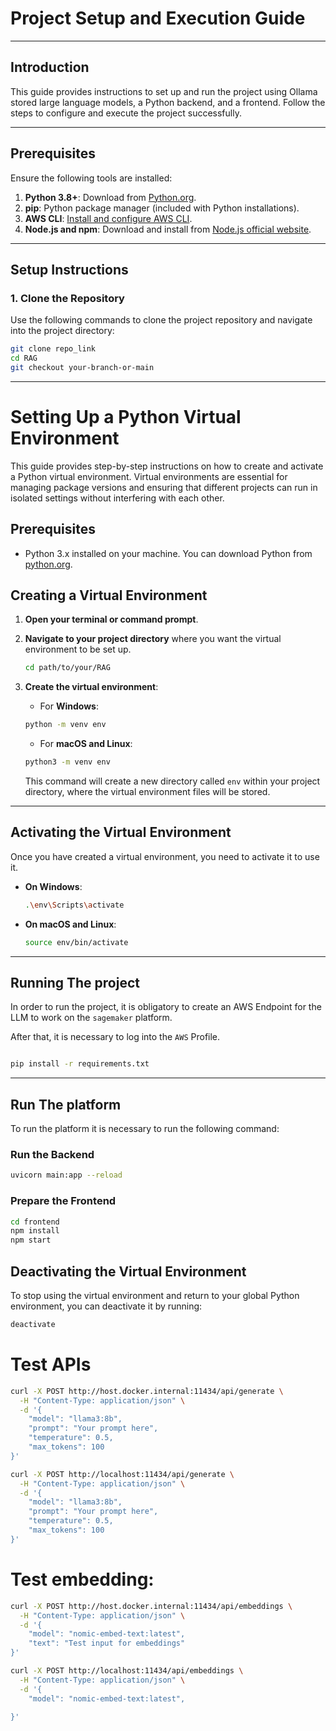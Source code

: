 # Project Setup and Execution Guide

---

## **Introduction**
This guide provides instructions to set up and run the project using Ollama stored large language models, a Python backend, and a frontend. Follow the steps to configure and execute the project successfully.

---

## **Prerequisites**

Ensure the following tools are installed:

1. **Python 3.8+**: Download from [Python.org](https://www.python.org/downloads/).
2. **pip**: Python package manager (included with Python installations).
3. **AWS CLI**: [Install and configure AWS CLI](https://aws.amazon.com/cli/).
4. **Node.js and npm**: Download and install from [Node.js official website](https://nodejs.org/).

---

## **Setup Instructions**

### **1. Clone the Repository**
Use the following commands to clone the project repository and navigate into the project directory:

```bash
git clone repo_link
cd RAG
git checkout your-branch-or-main
```
---
# Setting Up a Python Virtual Environment

This guide provides step-by-step instructions on how to create and activate a Python virtual environment. Virtual environments are essential for managing package versions and ensuring that different projects can run in isolated settings without interfering with each other.

## Prerequisites

- Python 3.x installed on your machine. You can download Python from [python.org](https://www.python.org/downloads/).

## Creating a Virtual Environment

1. **Open your terminal or command prompt**.
2. **Navigate to your project directory** where you want the virtual environment to be set up.

    ```bash
    cd path/to/your/RAG
    ```

3. **Create the virtual environment**:
    - For **Windows**:
    
    ```bash
    python -m venv env
    ```

    - For **macOS and Linux**:
    
    ```bash
    python3 -m venv env
    ```

    This command will create a new directory called `env` within your project directory, where the virtual environment files will be stored.
---

## Activating the Virtual Environment

Once you have created a virtual environment, you need to activate it to use it.

- **On Windows**:

    ```bash
    .\env\Scripts\activate
    ```

- **On macOS and Linux**:

    ```bash
    source env/bin/activate
    ```

---

## Running The project
In order to run the project, it is obligatory to create an AWS Endpoint for the LLM to work on the `sagemaker` platform.

After that, it is necessary to log into the `AWS` Profile.

``` bash

pip install -r requirements.txt
```
---

## Run The platform
To run the platform it is necessary to run the following command:

### Run the Backend

```bash
uvicorn main:app --reload
```
### Prepare the Frontend
```bash
cd frontend
npm install
npm start
```

## Deactivating the Virtual Environment

To stop using the virtual environment and return to your global Python environment, you can deactivate it by running:

```bash
deactivate
```
# Test APIs

```bash
curl -X POST http://host.docker.internal:11434/api/generate \
  -H "Content-Type: application/json" \
  -d '{
    "model": "llama3:8b",
    "prompt": "Your prompt here",
    "temperature": 0.5,
    "max_tokens": 100
}'

```

```bash
curl -X POST http://localhost:11434/api/generate \
  -H "Content-Type: application/json" \
  -d '{
    "model": "llama3:8b",
    "prompt": "Your prompt here",
    "temperature": 0.5,
    "max_tokens": 100
}'

```

# Test embedding:

```bash
curl -X POST http://host.docker.internal:11434/api/embeddings \
  -H "Content-Type: application/json" \
  -d '{
    "model": "nomic-embed-text:latest",
    "text": "Test input for embeddings"
}'

```
```bash
curl -X POST http://localhost:11434/api/embeddings \
  -H "Content-Type: application/json" \
  -d '{
    "model": "nomic-embed-text:latest",

}'

```